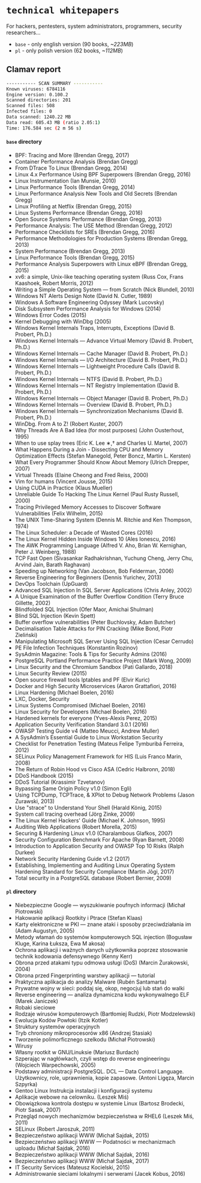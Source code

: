 # `technical whitepapers`

For hackers, pentesters, system administrators, programmers, security researchers...

- `base` - only english version (90 books, _~223MB_)
- `pl` - only polish version (62 books, _~112MB_)

## Clamav report

```bash
----------- SCAN SUMMARY -----------
Known viruses: 6784116
Engine version: 0.100.2
Scanned directories: 201
Scanned files: 508
Infected files: 0
Data scanned: 1240.22 MB
Data read: 605.43 MB (ratio 2.05:1)
Time: 176.584 sec (2 m 56 s)
```

#### `base` directory

- BPF: Tracing and More (Brendan Gregg, 2017)
- Container Performance Analysis (Brendan Gregg)
- From DTrace To Linux (Brendan Gregg, 2014)
- Linux 4.x Performance Using BPF Superpowers (Brendan Gregg, 2016)
- Linux Instrumentation (Ian Munsie, 2010)
- Linux Performance Tools (Brendan Gregg, 2014)
- Linux Performance Analysis New Tools and Old Secrets (Brendan Gregg)
- Linux Profiling at Netflix (Brendan Gregg, 2015)
- Linux Systems Performance (Brendan Gregg, 2016)
- Open Source Systems Performance (Brendan Gregg, 2013)
- Performance Analysis: The USE Method (Brendan Gregg, 2012)
- Performance Checklists for SREs (Brendan Gregg, 2016)
- Performance Methodologies for Production Systems (Brendan Gregg, 2013)
- System Performance (Brendan Gregg, 2013)
- Linux Performance Tools (Brendan Gregg, 2015)
- Performance Analysis Superpowers with Linux eBPF (Brendan Gregg, 2015)
- xv6: a simple, Unix-like teaching operating system (Russ Cox, Frans Kaashoek, Robert Morris, 2012)
- Writing a Simple Operating System — from Scratch (Nick Blundell, 2010)
- Windows NT Alerts Design Note (David N. Cutler, 1989)
- Windows A Software Engineering Odyssey (Mark Lucovsky)
- Disk Subsystem Performance Analysis for Windows (2014)
- Windows Error Codes (2015)
- Kernel Debugging with WinDbg (2005)
- Windows Kernel Internals Traps, Interrupts, Exceptions (David B. Probert, Ph.D.)
- Windows Kernel Internals — Advance Virtual Memory (David B. Probert, Ph.D.)
- Windows Kernel Internals — Cache Manager (David B. Probert, Ph.D.)
- Windows Kernel Internals — I/O Architecture (David B. Probert, Ph.D.)
- Windows Kernel Internals — Lightweight Procedure Calls (David B. Probert, Ph.D.)
- Windows Kernel Internals — NTFS (David B. Probert, Ph.D.)
- Windows Kernel Internals — NT Registry Implementation (David B. Probert, Ph.D.)
- Windows Kernel Internals — Object Manager (David B. Probert, Ph.D.)
- Windows Kernel Internals — Overview (David B. Probert, Ph.D.)
- Windows Kernel Internals — Synchronization Mechanisms (David B. Probert, Ph.D.)
- WinDbg. From A to Z! (Robert Kuster, 2007)
- Why Threads Are A Bad Idea (for most purposes) (John Ousterhout, 1995)
- When to use splay trees (Eric K. Lee ∗,† and Charles U. Martel, 2007)
- What Happens During a Join - Dissecting CPU and Memory Optimization Effects (Stefan Manegold, Peter Boncz, Martin L. Kersten)
- What Every Programmer Should Know About Memory (Ulrich Drepper, 2007)
- Virtual Threads (Elaine Cheong and Fred Reiss, 2000)
- Vim for humans (Vincent Jousse, 2015)
- Using CUDA in Practice (Klaus Mueller)
- Unreliable Guide To Hacking The Linux Kernel (Paul Rusty Russell, 2000)
- Tracing Privileged Memory Accesses to Discover Software Vulnerabilities (Felix Wilhelm, 2015)
- The UNIX Time-Sharing System (Dennis M. Ritchie and Ken Thompson, 1974)
- The Linux Scheduler: a Decade of Wasted Cores (2016)
- The Linux Kernel Hidden Inside Windows 10 (Ales Ionescu, 2016)
- The AWK Programming Language (Alfred V. Aho, Brian W. Kernighan, Peter J. Weinberg, 1988)
- TCP Fast Open (Sivasankar Radhakrishnan, Yuchung Cheng, Jerry Chu, Arvind Jain, Barath Raghavan)
- Speeding up Networking (Van Jacobson, Bob Felderman, 2006)
- Reverse Engineering for Beginners (Dennis Yurichev, 2013)
- DevOps Toolchain (UpGuard)
- Advanced SQL Injection In SQL Server Applications (Chris Anley, 2002)
- A Unique Examination of the Buffer Overflow Condition (Terry Bruce Gillette, 2002)
- Blindfolded SQL Injection (Ofer Maor, Amichai Shulman)
- Blind SQL Injection (Kevin Spett)
- Buffer overflow vulnerabilities (Peter Buchlovsky, Adam Butcher)
- Decimalisation Table Attacks for PIN Cracking (Mike Bond, Piotr Zieliński)
- Manipulating Microsoft SQL Server Using SQL Injection (Cesar Cerrudo)
- PE File Infection Techniques (Konstantin Rozinov)
- SysAdmin Magazine: Tools & Tips for Security Admins (2016)
- PostgreSQL Portland Performance Practice Project (Mark Wong, 2009)
- Linux Security and the Chromium Sandbox (Pati Gallardo, 2018)
- Linux Security Review (2015)
- Open source firewall tools Iptables and PF (Elvir Kuric)
- Docker and High Security Microservices (Aaron Grattafiori, 2016)
- Linux Hardening (Michael Boelen, 2016)
- LXC, Docker, Security
- Linux Systems Compromised (Michael Boelen, 2016)
- Linux Security for Developers (Michael Boelen, 2016)
- Hardened kernels for everyone (Yves-Alexis Perez, 2015)
- Application Security Verification Standard 3.0.1 (2016)
- OWASP Testing Guide v4 (Matteo Meucci, Andrew Muller)
- A SysAdmin’s Essential Guide to Linux Workstation Security
- Checklist for Penetration Testing (Mateus Felipe Tymburibá Ferreira, 2012)
- SELinux Policy Management Framework for HIS (Luis Franco Marin, 2008)
- The Return of Robin Hood vs Cisco ASA (Cedric Halbronn, 2018)
- DDoS Handbook (2015)
- DDoS Tutorial (Krassimir Tzvetanov)
- Bypassing Same Origin Policy v1.0 (Simon Egli)
- Using TCPDump, TCPTrace, & XPlot to Debug Network Problems (Jason Zurawski, 2013)
- Use "strace" to Understand Your Shell (Harald König, 2015)
- System call tracing overhead (Jörg Zinke, 2009)
- The Linux Kernel Hackers' Guide (Michael K. Johnson, 1995)
- Auditing Web Applications (Robert Morella, 2015)
- Securing & Hardening Linux v1.0 (Charalambous Glafkos, 2007)
- Security Configuration Benchmark For Apache (Ryan Barnett, 2008)
- Introduction to Application Security and OWASP Top 10 Risks (Ralph Durkee)
- Network Security Hardening Guide v1.2 (2017)
- Establishing, Implementing and Auditing Linux Operating System Hardening Standard for Security Compliance (Martin Jõgi, 2017)
- Total security in a PostgreSQL database (Robert Bernier, 2009)

#### `pl` directory

- Niebezpieczne Google — wyszukiwanie poufnych informacji (Michał Piotrowski)
- Hakowanie aplikacji Rootkity i Ptrace (Stefan Klaas)
- Karty elektroniczne w PKI — znane ataki i sposoby przeciwdziałania im (Adam Augustyn, 2005)
- Metody włamań do systemów komputerowych SQL injection (Bogusław Kluge, Karina Łuksza, Ewa M akosa)
- Ochrona aplikacji i ważnych danych użytkownika poprzez stosowanie technik kodowania defensywnego (Kenny Kerr)
- Obrona przed atakami typu odmowa usługi (DoS) (Marcin Żurakowski, 2004)
- Obrona przed Fingerprinting warstwy aplikacji — tutorial
- Praktyczna aplikacja do analizy Malware (Rubén Santamarta)
- Prywatne wojny w sieci: poddaj się, okop, negocjuj lub stań do walki
- Reverse engineering — analiza dynamiczna kodu wykonywalnego ELF (Marek Janiczek)
- Robaki sieciowe
- Rodzaje wirusów komputerowych (Bartłomiej Rudzki, Piotr Modzelewski)
- Ewolucja Kodów Powłoki (Itzik Kotler)
- Struktury systemów operacyjnych
- Tryb chroniony mikroprocesorów x86 (Andrzej Stasiak)
- Tworzenie polimorficznego szelkodu (Michał Piotrowski)
- Wirusy
- Własny rootkit w GNU/Linuksie (Mariusz Burdach)
- Szperając w nagłówkach, czyli wstęp do reverse engineeringu (Wojciech Warpechowski, 2005)
- Podstawy administracji PostgreSQL. DCL — Data Control Language. Użytkownicy, role, uprawnienia, kopie zapasowe. (Antoni Ligęza, Marcin Szpyrka)
- Gentoo Linux Instrukcja instalacji i konfiguracji systemu
- Aplikacje webowe na celowniku. (Leszek Miś)
- Obowiązkowa kontrola dostępu w systemie Linux (Bartosz Brodecki, Piotr Sasak, 2007)
- Przegląd nowych mechanizmów bezpieczeństwa w RHEL6 (Leszek Miś, 2011)
- SELinux (Robert Jaroszuk, 2011)
- Bezpieczeństwo aplikacji WWW (Michał Sajdak, 2015)
- Bezpieczeństwo aplikacji WWW — Podatności w mechanizmach uploadu (Michał Sajdak, 2016)
- Bezpieczeństwo aplikacji WWW (Michał Sajdak, 2016)
- Bezpieczeństwo aplikacji WWW (Michał Sajdak, 2017)
- IT Security Services (Mateusz Kocielski, 2015)
- Administrowanie sieciami lokalnymi i serwerami (Jacek Kobus, 2016)
